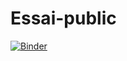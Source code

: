 # Essai-public

[![Binder](https://mybinder.org/badge_logo.svg)](https://mybinder.org/v2/gh/jfbenard/Essai-public/master?filepath=Pouet.ipynb)
